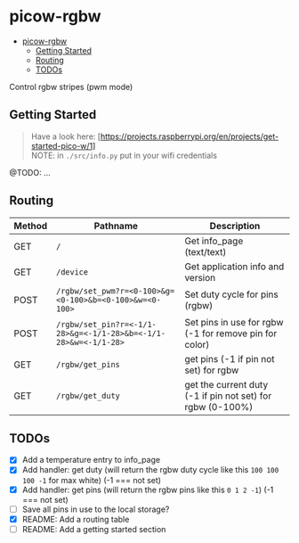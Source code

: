 # picow-rgbw

<!--toc:start-->
- [picow-rgbw](#picow-rgbw)
  - [Getting Started](#getting-started)
  - [Routing](#routing)
  - [TODOs](#todos)
<!--toc:end-->

Control rgbw stripes (pwm mode)

## Getting Started

> Have a look here: [https://projects.raspberrypi.org/en/projects/get-started-pico-w/1]  
> NOTE: in `./src/info.py` put in your wifi credentials  

@TODO: ...

## Routing

| Method | Pathname | Description |
|--------|----------|-------------|
| GET    | `/` | Get info\_page (text/text) |
| GET    | `/device` | Get application info and version |
| POST   | `/rgbw/set_pwm?r=<0-100>&g=<0-100>&b=<0-100>&w=<0-100>` | Set duty cycle for pins (rgbw) |
| POST   | `/rgbw/set_pin?r=<-1/1-28>&g=<-1/1-28>&b=<-1/1-28>&w=<-1/1-28>` | Set pins in use for rgbw (-1 for remove pin for color) |
| GET    | `/rgbw/get_pins` | get pins (-1 if pin not set) for rgbw |
| GET    | `/rgbw/get_duty` | get the current duty (-1 if pin not set) for rgbw (0-100%) |

## TODOs

- [x] Add a temperature entry to info\_page
- [x] Add handler: get duty (will return the rgbw duty cycle like this `100 100 100 -1` for max white) (-1 === not set)
- [x] Add handler: get pins (will return the rgbw pins like this `0 1 2 -1`) (-1 === not set)
- [ ] Save all pins in use to the local storage?
- [x] README: Add a routing table
- [ ] README: Add a getting started section

